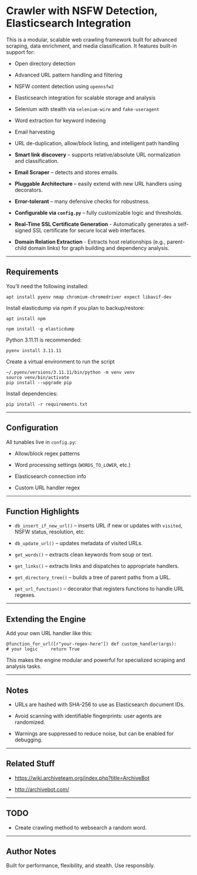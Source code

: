 # Crawler with NSFW Detection, Elasticsearch Integration 

This is a modular, scalable web crawling framework built for advanced scraping, data enrichment, and media classification. It features built-in support for:

-    Open directory detection
    
-    Advanced URL pattern handling and filtering
    
-    NSFW content detection using `opennsfw2`
    
-    Elasticsearch integration for scalable storage and analysis
    
-    Selenium with stealth via `selenium-wire` and `fake-useragent`
    
-    Word extraction for keyword indexing
    
-    Email harvesting
    
-    URL de-duplication, allow/block listing, and intelligent path handling

-    **Smart link discovery** – supports relative/absolute URL normalization and classification.

-    **Email Scraper** – detects and stores emails.
    
-   **Pluggable Architecture** – easily extend with new URL handlers using decorators.
    
-   **Error-tolerant** – many defensive checks for robustness.
    
-   **Configurable via `config.py`** – fully customizable logic and thresholds.

-   **Real-Time SSL Certificate Generation** - Automatically generates a self-signed SSL certificate for secure local web interfaces.
    
-   **Domain Relation Extraction** - Extracts host relationships (e.g., parent-child domain links) for graph building and dependency analysis.


* * *

##  Requirements

You’ll need the following installed:

`apt install pyenv nmap chromium-chromedriver expect libavif-dev`

Install elasticdump via npm if you plan to backup/restore:

`apt install npm`

`npm install -g elasticdump`

Python 3.11.11 is recommended:

`pyenv install 3.11.11`

Create a virtual environment to run the script

```
~/.pyenv/versions/3.11.11/bin/python -m venv venv
source venv/bin/activate
pip install --upgrade pip
```

Install dependencies:

`pip install -r requirements.txt`


* * *

## Configuration

All tunables live in `config.py`:

-   Allow/block regex patterns
    
-   Word processing settings (`WORDS_TO_LOWER`, etc.)
    
-   Elasticsearch connection info
    
-   Custom URL handler regex
    

* * *

## Function Highlights

-   `db_insert_if_new_url()` – inserts URL if new or updates with `visited`, NSFW status, resolution, etc.
    
-   `db_update_url()` – updates metadata of visited URLs.
    
-   `get_words()` – extracts clean keywords from soup or text.
    
-   `get_links()` – extracts links and dispatches to appropriate handlers.
    
-   `get_directory_tree()` – builds a tree of parent paths from a URL.
    
-   `get_url_function()` – decorator that registers functions to handle URL regexes.
    

* * *

## Extending the Engine

Add your own URL handler like this:


`@function_for_url([r"your-regex-here"]) def custom_handler(args):     # your logic     return True`

This makes the engine modular and powerful for specialized scraping and analysis tasks.

* * *

## Notes

-   URLs are hashed with SHA-256 to use as Elasticsearch document IDs.
    
-   Avoid scanning with identifiable fingerprints: user agents are randomized.
    
-   Warnings are suppressed to reduce noise, but can be enabled for debugging.
    
* * *

## Related Stuff

- https://wiki.archiveteam.org/index.php?title=ArchiveBot

- http://archivebot.com/

* * *

## TODO

- Create crawling method to websearch a random word.

* * *

##  Author Notes

Built for performance, flexibility, and stealth. Use responsibly.

